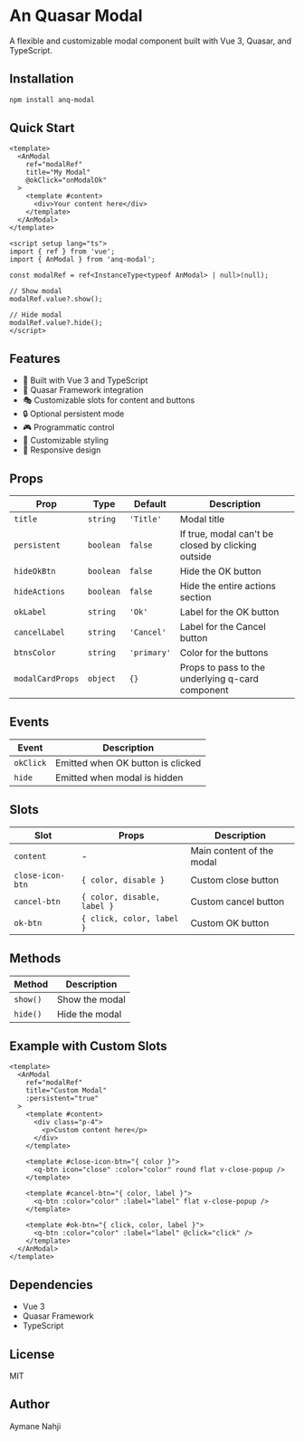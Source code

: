 # An Quasar Modal

A flexible and customizable modal component built with Vue 3, Quasar, and TypeScript.

## Installation

```bash
npm install anq-modal
```

## Quick Start

```vue
<template>
  <AnModal
    ref="modalRef"
    title="My Modal"
    @okClick="onModalOk"
  >
    <template #content>
      <div>Your content here</div>
    </template>
  </AnModal>
</template>

<script setup lang="ts">
import { ref } from 'vue';
import { AnModal } from 'anq-modal';

const modalRef = ref<InstanceType<typeof AnModal> | null>(null);

// Show modal
modalRef.value?.show();

// Hide modal
modalRef.value?.hide();
</script>
```

## Features

- 🎯 Built with Vue 3 and TypeScript
- 🎨 Quasar Framework integration
- 🎭 Customizable slots for content and buttons
- 🔒 Optional persistent mode
- 🎮 Programmatic control
- 🎨 Customizable styling
- 📱 Responsive design

## Props

| Prop | Type | Default | Description |
|------|------|---------|-------------|
| `title` | `string` | `'Title'` | Modal title |
| `persistent` | `boolean` | `false` | If true, modal can't be closed by clicking outside |
| `hideOkBtn` | `boolean` | `false` | Hide the OK button |
| `hideActions` | `boolean` | `false` | Hide the entire actions section |
| `okLabel` | `string` | `'Ok'` | Label for the OK button |
| `cancelLabel` | `string` | `'Cancel'` | Label for the Cancel button |
| `btnsColor` | `string` | `'primary'` | Color for the buttons |
| `modalCardProps` | `object` | `{}` | Props to pass to the underlying q-card component |

## Events

| Event | Description |
|-------|-------------|
| `okClick` | Emitted when OK button is clicked |
| `hide` | Emitted when modal is hidden |

## Slots

| Slot | Props | Description |
|------|-------|-------------|
| `content` | - | Main content of the modal |
| `close-icon-btn` | `{ color, disable }` | Custom close button |
| `cancel-btn` | `{ color, disable, label }` | Custom cancel button |
| `ok-btn` | `{ click, color, label }` | Custom OK button |

## Methods

| Method | Description |
|--------|-------------|
| `show()` | Show the modal |
| `hide()` | Hide the modal |

## Example with Custom Slots

```vue
<template>
  <AnModal
    ref="modalRef"
    title="Custom Modal"
    :persistent="true"
  >
    <template #content>
      <div class="p-4">
        <p>Custom content here</p>
      </div>
    </template>
    
    <template #close-icon-btn="{ color }">
      <q-btn icon="close" :color="color" round flat v-close-popup />
    </template>
    
    <template #cancel-btn="{ color, label }">
      <q-btn :color="color" :label="label" flat v-close-popup />
    </template>
    
    <template #ok-btn="{ click, color, label }">
      <q-btn :color="color" :label="label" @click="click" />
    </template>
  </AnModal>
</template>
```

## Dependencies

- Vue 3
- Quasar Framework
- TypeScript

## License

MIT

## Author

Aymane Nahji 